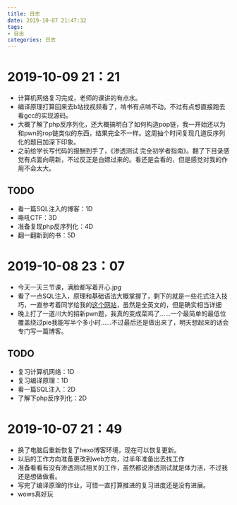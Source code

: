 ```yaml
---
title: 日志
date: 2019-10-07 21:47:32
tags:
- 日志
categories: 日志
---
```

# 2019-10-09 21：21
- 计算机网络复习完成，老师的课讲的有点水。
- 编译原理打算回来去b站找视频看了，啃书有点啃不动。不过有点想直接跑去看gcc的实现源码。
- 大概了解了php反序列化，还大概搞明白了如何构造pop链，我一开始还以为和pwn的rop链类似的东西，结果完全不一样。这周抽个时间复现几道反序列化的题目加深下印象。
- 之前给学长写代码的报酬到手了，《渗透测试 完全初学者指南》。翻了下目录感觉有点面向萌新，不过反正是白嫖过来的。看还是会看的，但是感觉对我的作用不会太大。
## TODO
- 看一篇SQL注入的博客：1D
- 嘶吼CTF：3D
- 准备复现php反序列化：4D
- 翻一翻新到的书：5D
<!--more-->
# 2019-10-08 23：07
- 今天一天三节课，满脸都写着开心.jpg
- 看了一点SQL注入，原理和基础语法大概掌握了，剩下的就是一些花式注入技巧，一直参考着同学给我的[这个网站](http://securityidiots.com/Web-Pentest/SQL-Injection/basic-injection-single-line-or-death.html)，虽然是全英文的，但是确实相当详细
- 晚上打了一道川大的招新pwn题，我真的变成菜鸡了……一个最简单的最低位覆盖绕过pie我能写半个多小时……不过最后还是做出来了，明天想起来的话会专门写一篇博客。
## TODO
- 复习计算机网络：1D
- 复习编译原理：1D
- 看一篇SQL注入：2D
- 了解下php反序列化：2D

# 2019-10-07 21：49
- 换了电脑后重新恢复了hexo博客环境，现在可以恢复更新。
- 以后的工作方向准备更改到web方向，过半年准备出去找工作
- 准备看看有没有渗透测试相关的工作，虽然都说渗透测试就是体力活，不过我还是想做做看。
- 写完了编译原理的作业，可惜一直打算推进的复习进度还是没有进展。
- wows真好玩
